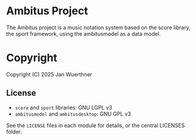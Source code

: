 # Ambitus Project
The Ambitus project is a music notation system based on the score library, the sport framework, using the ambitusmodel as a data model.

# Copyright
Copyright (C) 2025 Jan Wuerthner

## License

- `score` and `sport` libraries: GNU LGPL v3
- `ambitusmodel` and `ambitusdesktop`: GNU GPL v3

See the `LICENSE` files in each module for details, or the central LICENSES folder.

